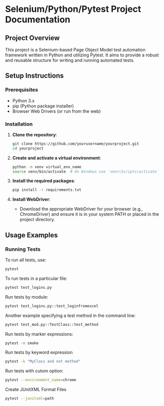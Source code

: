# Selenium/Python/Pytest Project Documentation

## Project Overview
This project is a Selenium-based Page Object Model test automation framework written in Python and utilizing Pytest. It aims to provide a robust and reusable structure for writing and running automated tests.

## Setup Instructions

### Prerequisites
- Python 3.x
- pip (Python package installer)
- Browser Web Drivers (or run from the web)

### Installation

1. **Clone the repository**:
    ```bash
    git clone https://github.com/yourusername/yourproject.git
    cd yourproject
    ```

2. **Create and activate a virtual environment**:
    ```bash
    python -m venv virtual_env_name
    source venv/bin/activate  # On Windows use `venv\Scripts\activate`
    ```

3. **Install the required packages**:
    ```bash
    pip install -r requirements.txt
    ```

4. **Install WebDriver**:
   - Download the appropriate WebDriver for your browser (e.g., ChromeDriver) and ensure it is in your system PATH or placed in the project directory.

## Usage Examples

### Running Tests

To run all tests, use:
```bash
pytest
```
To run tests in a particular file:
```bash
pytest test_logins.py
```
Run tests by module:
```bash
pytest test_logins.py::test_loginfromexcel
```
Another example specifying a test method in the command line:
```bash
pytest test_mod.py::TestClass::test_method
```
Run tests by marker expressions:
```bash
pytest -m smoke
```
Run tests by keyword expression
```bash
pytest -k "MyClass and not method"
```
Run tests with cutom option:
```bash
pytest --environment_name=chrome
```
Create JUnitXML Format Files
```bash
pytest --junitxml=path

```







